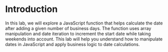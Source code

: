 # Introduction

In this lab, we will explore a JavaScript function that helps calculate the date after adding a given number of business days. The function uses array manipulation and date iteration to increment the start date while taking weekends into account. This lab will help you understand how to manipulate dates in JavaScript and apply business logic to date calculations.
